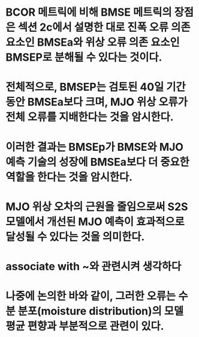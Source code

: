 # BCOR 메트릭에 비해 BMSE 메트릭의 장점은 섹션 2c에서 설명한 대로 진폭 오류 의존 요소인 BMSEa와 위상 오류 의존 요소인 BMSEP로 분해될 수 있다는 것이다.

# 전체적으로, BMSEP는 검토된 40일 기간 동안 BMSEa보다 크며, MJO 위상 오류가 전체 오류를 지배한다는 것을 암시한다.

# 이러한 결과는 BMSEp가 BMSE와 MJO 예측 기술의 성장에 BMSEa보다 더 중요한 역할을 한다는 것을 암시한다.

# MJO 위상 오차의 근원을 줄임으로써 S2S 모델에서 개선된 MJO 예측이  효과적으로 달성될 수 있다는 것을 의미한다.

#  associate with ~와 관련시켜 생각하다

# 나중에 논의한 바와 같이, 그러한 오류는 수분 분포(moisture distribution)의 모델 평균 편향과 부분적으로 관련이 있다.
 
 
